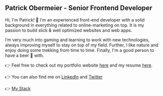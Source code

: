 ## Patrick Obermeier - Senior Frontend Developer

Hi, I'm Patrick! 👋 I'm an experienced front-end developer with a solid background in everything related to online-marketing on top. It is my passion to build slick & well optimized websites and web apps. 

I’m very much into gaming and learning to work with new technologies, always improving myself to stay on top of my field. Further, I like nature and enjoy doing some trekking from time to time. Finally, I'm a good person to have a beer 🍻 with. 

👉 Feel free to check out my portfolio website [here](https://www.patrickobermeier.dev/) and my resume [here](https://www.patrickobermeier.dev/resume).

👉 You can also find me on [LinkedIn](https://www.linkedin.com/in/patrickobermeier/) and [Twitter](https://github.com/Pobermeier)

👉 [My Stack](https://www.patrickobermeier.dev/uses)
